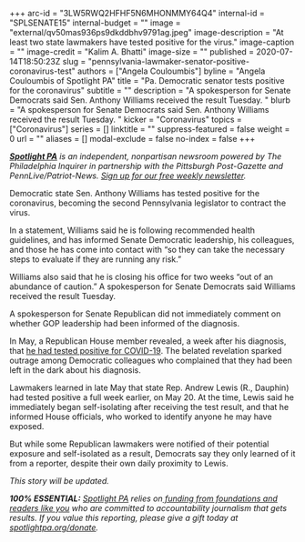 +++
arc-id = "3LW5RWQ2HFHF5N6MHONMMY64Q4"
internal-id = "SPLSENATE15"
internal-budget = ""
image = "external/qv50mas936ps9dkddbhv9791ag.jpeg"
image-description = "At least two state lawmakers have tested positive for the virus."
image-caption = ""
image-credit = "Kalim A. Bhatti"
image-size = ""
published = 2020-07-14T18:50:23Z
slug = "pennsylvania-lawmaker-senator-positive-coronavirus-test"
authors = ["Angela Couloumbis"]
byline = "Angela Couloumbis of Spotlight PA"
title = "Pa. Democratic senator tests positive for the coronavirus"
subtitle = ""
description = "A spokesperson for Senate Democrats said Sen. Anthony Williams received the result Tuesday. "
blurb = "A spokesperson for Senate Democrats said Sen. Anthony Williams received the result Tuesday. "
kicker = "Coronavirus"
topics = ["Coronavirus"]
series = []
linktitle = ""
suppress-featured = false
weight = 0
url = ""
aliases = []
modal-exclude = false
no-index = false
+++

<a href="https://www.spotlightpa.org/"><i><b>Spotlight PA</b></i></a><i> is an independent, nonpartisan newsroom powered by The Philadelphia Inquirer in partnership with the Pittsburgh Post-Gazette and PennLive/Patriot-News. </i><a href="https://www.spotlightpa.org/newsletters"><i>Sign up for our free weekly newsletter</i></a><i>.</i>

Democratic state Sen. Anthony Williams has tested positive for the coronavirus, becoming the second Pennsylvania legislator to contract the virus.

In a statement, Williams said he is following recommended health guidelines, and has informed Senate Democratic leadership, his colleagues, and those he has come into contact with “so they can take the necessary steps to evaluate if they are running any risk.”

Williams also said that he is closing his office for two weeks “out of an abundance of caution.” A spokesperson for Senate Democrats said Williams received the result Tuesday. 

A spokesperson for Senate Republican did not immediately comment on whether GOP leadership had been informed of the diagnosis.

<script src="https://www.spotlightpa.org/embed.js" async></script><div data-spl-embed-version="1" data-spl-src="https://www.spotlightpa.org/embeds/newsletter/"></div>


In May, a Republican House member revealed, a week after his diagnosis, that <a href="https://www.spotlightpa.org/news/2020/05/pennsylvania-republican-lawmaker-coronavirus-democrats-questions/" target=_blank>he had tested positive for COVID-19</a>. The belated revelation sparked outrage among Democratic colleagues who complained that they had been left in the dark about his diagnosis.

Lawmakers learned in late May that state Rep. Andrew Lewis (R., Dauphin) had tested positive a full week earlier, on May 20. At the time, Lewis said he immediately began self-isolating after receiving the test result, and that he informed House officials, who worked to identify anyone he may have exposed.

But while some Republican lawmakers were notified of their potential exposure and self-isolated as a result, Democrats say they only learned of it from a reporter, despite their own daily proximity to Lewis.

<i>This story will be updated.</i>

<i><b>100% ESSENTIAL:</b></i> <a href="https://www.spotlightpa.org/"><i>Spotlight PA</i></a><i> relies on</i><a href="https://www.spotlightpa.org/support"><i> funding from foundations and readers like you</i></a><i> who are committed to accountability journalism that gets results. If you value this reporting, please give a gift today at </i><a href="http://spotlightpa.org/donate"><i>spotlightpa.org/donate</i></a><i>.</i>
